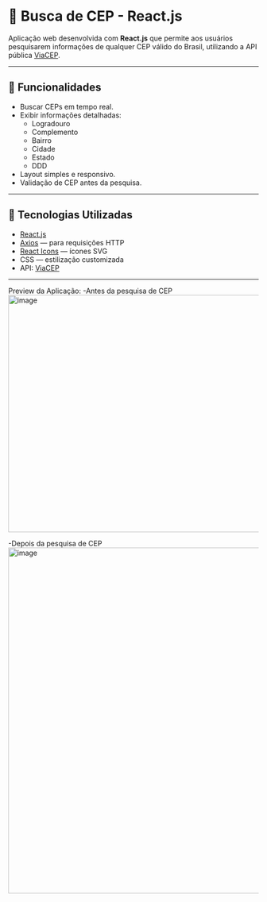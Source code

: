 # 📍 Busca de CEP - React.js

Aplicação web desenvolvida com **React.js** que permite aos usuários pesquisarem informações de qualquer CEP válido do Brasil, utilizando a API pública [ViaCEP](https://viacep.com.br/).

---

## 🔎 Funcionalidades

- Buscar CEPs em tempo real.
- Exibir informações detalhadas:
  - Logradouro
  - Complemento
  - Bairro
  - Cidade
  - Estado
  - DDD
- Layout simples e responsivo.
- Validação de CEP antes da pesquisa.

---

## 🚀 Tecnologias Utilizadas

- [React.js](https://reactjs.org/)
- [Axios](https://axios-http.com/) — para requisições HTTP
- [React Icons](https://react-icons.github.io/react-icons/) — ícones SVG
- CSS — estilização customizada
- API: [ViaCEP](https://viacep.com.br/)

---

Preview da Aplicação:
-Antes da pesquisa de CEP
<img width="991" height="478" alt="image" src="https://github.com/user-attachments/assets/6ac821e0-ccea-4a86-b6df-517f9f89d534" />

-Depois da pesquisa de CEP
<img width="862" height="697" alt="image" src="https://github.com/user-attachments/assets/e088cc8e-a840-4e41-9a51-f3809e25a2ff" />

